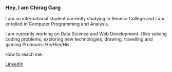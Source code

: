 ### Hey, I am Chirag Garg

I am an international student currently studying in Seneca College and I am enrolled in Computer Programming and Analysis.

I am currently working on Data Science and Web Development.
I like solving coding problems, exploring new technologies, drawing, travelling and gaming
Pronouns: He/Him/His

How to reach me:

[LinkedIn](www.linkedin.com/in/gargt615)
